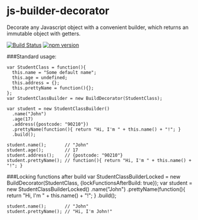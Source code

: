 # js-builder-decorator
Decorate any Javascript object with a convenient builder, which returns an immutable object with getters.

[![Build Status](https://travis-ci.org/Winwardo/js-builder-decorator.svg?branch=master)](https://travis-ci.org/Winwardo/js-builder-decorator)
[![npm version](https://badge.fury.io/js/js-builder-decorator.svg)](http://badge.fury.io/js/js-builder-decorator)

###Standard usage:

    var StudentClass = function(){
      this.name = "Some default name";
      this.age = undefined;
      this.address = {};
      this.prettyName = function(){};
    };
    var StudentClassBuilder = new BuildDecorator(StudentClass);
  
    var student = new StudentClassBuilder()
      .name("John")
      .age(17)
      .address({postcode: "90210"})
      .prettyName(function(){ return "Hi, I'm " + this.name() + "!"; }
      .build();
      
    student.name();       // "John"
    student.age();        // 17
    student.address();    // {postcode: "90210"}
    student.prettyName(); // function(){ return "Hi, I'm " + this.name() + "!"; }
    
###Locking functions after build
    var StudentClassBuilderLocked = new BuildDecorator(StudentClass, {lockFunctionsAfterBuild: true});
    var student = new StudentClassBuilderLocked()
      .name("John")
      .prettyName(function(){ return "Hi, I'm " + this.name() + "!"; }
      .build();
      
    student.name();       // "John"
    student.prettyName(); // "Hi, I'm John!"
